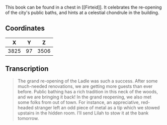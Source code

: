  

This book can be found in a chest in [[Firteid]]. It celebrates the re-opening of the city's public baths, and hints at a celestial chondrule in the building.

## Coordinates
| **X** | **Y** | **Z** |
| :---: | :---: | :---: |
| 3825  |  97   | 3506  |

## Transcription
> The grand re-opening of the Ladle was such a success. After some much-needed renovations, we are getting more guests than ever before. Public bathing has a rich tradition in this neck of the woods, and we are bringing it back! In the grand reopening, we also met some folks from out of town. For instance, an appreciative, red-headed stranger left an odd piece of metal as a tip which we stowed upstairs in the hidden room. I’ll send Lilah to stow it at the bank tomorrow.
